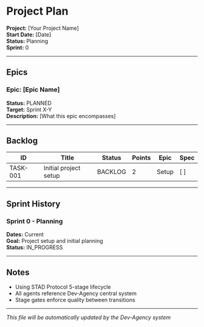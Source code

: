 # Project Plan

**Project:** [Your Project Name]  
**Start Date:** [Date]  
**Status:** Planning  
**Sprint:** 0  

---

## Epics

### Epic: [Epic Name]
**Status:** PLANNED  
**Target:** Sprint X-Y  
**Description:** [What this epic encompasses]

---

## Backlog

| ID | Title | Status | Points | Epic | Spec |
|----|-------|--------|--------|------|------|
| TASK-001 | Initial project setup | BACKLOG | 2 | Setup | [ ] |

---

## Sprint History

### Sprint 0 - Planning
**Dates:** Current  
**Goal:** Project setup and initial planning  
**Status:** IN_PROGRESS  

---

## Notes

- Using STAD Protocol 5-stage lifecycle
- All agents reference Dev-Agency central system
- Stage gates enforce quality between transitions

---

*This file will be automatically updated by the Dev-Agency system*